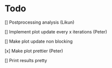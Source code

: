# Todo

[] Postprocessing analysis (Likun)

[] Implement plot update every x iterations (Peter)

[] Make plot update non blocking

[x] Make plot prettier (Peter)

[] Print results pretty
